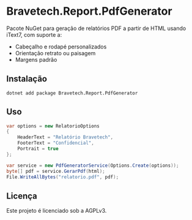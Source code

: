 # Bravetech.Report.PdfGenerator

Pacote NuGet para geração de relatórios PDF a partir de HTML usando iText7, com suporte a:

- Cabeçalho e rodapé personalizados
- Orientação retrato ou paisagem
- Margens padrão

## Instalação

```
dotnet add package Bravetech.Report.PdfGenerator
```

## Uso

```csharp
var options = new RelatorioOptions
{
    HeaderText = "Relatório Bravetech",
    FooterText = "Confidencial",
    Portrait = true
};

var service = new PdfGeneratorService(Options.Create(options));
byte[] pdf = service.GerarPdf(html);
File.WriteAllBytes("relatorio.pdf", pdf);
```

## Licença

Este projeto é licenciado sob a AGPLv3.
